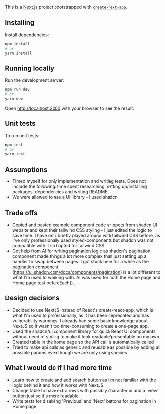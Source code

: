 This is a [Next.js](https://nextjs.org) project bootstrapped with [`create-next-app`](https://nextjs.org/docs/app/api-reference/cli/create-next-app).

## Installing
Install dependencies:
```bash
npm install
# or
yarn install
```

## Running locally
Run the development server:

```bash
npm run dev
# or
yarn dev
```

Open [http://localhost:3000](http://localhost:3000) with your browser to see the result.

## Unit tests
To run unit tests:
```bash
npm test
# or
yarn test
```
## Assumptions
- Timed myself for only implementation and writing tests. Does not include the following: time spent researching, setting up/installing packages, dependencies and writing README.
- We were allowed to use a UI library - I used shadcn

## Trade offs
- Copied and pasted example component code snippets from shadcn UI website and kept their tailwind CSS styling - I just edited the logic to save time. I have only briefly played around with tailwind CSS before, as I've only professionally used styled-components but shadcn was not compatible with it so I opted for tailwind CSS.
- Got help from AI for writing pagination logic as shadcn's pagination component made things a lot more complex than just setting up a handler to swap between pages. I got stuck here for a while as the pagination component (https://ui.shadcn.com/docs/components/pagination) is a lot different to what I'm used to working with. AI was used for both the Home page and Home page test beforeEach().

## Design decisions
- Decided to use NextJS instead of React's create-react-app, which is what I'm used to professionally, as it has been deprecated and has vulnerability warnings. I already had some basic knowledge about NextJS so it wasn't too time-consuming to create a one-page app.
- Used the shadcn/ui component library for quick React UI components without need of styling to make it look readable/presentable on my own.
- Created table in the home page so the API call is automatically called
- Tried to make api calls as generic and reusable as possible by adding all possible params even though we are only using species

## What I would do if I had more time
- Learn how to create and add search button as I'm not familiar with the logic behind it and how it works with NextJS
- Change table to have extra rows with possibly character id and a 'view' button just so it's more readable
- Write tests for disabling 'Previous' and 'Next' buttons for pagination in Home page